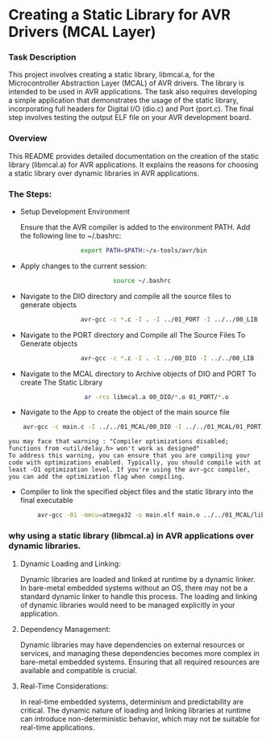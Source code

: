 
# Creating a Static Library for AVR Drivers (MCAL Layer)
### Task Description

This project involves creating a static library, libmcal.a, for the Microcontroller Abstraction Layer (MCAL) of AVR drivers. The library is intended to be used in AVR applications. The task also requires developing a simple application that demonstrates the usage of the static library, incorporating full headers for Digital I/O (dio.c) and Port (port.c). The final step involves testing the output ELF file on your AVR development board.

### Overview

This README provides detailed documentation on the creation of the static library (libmcal.a) for AVR applications. It explains the reasons for choosing a static library over dynamic libraries in AVR applications.


### The Steps:

- Setup Development Environment

    Ensure that the AVR compiler is added to the environment PATH. Add the following line to ~/.bashrc:
```bash
                    export PATH=$PATH:~/x-tools/avr/bin

```

* Apply changes to the current session:

```bash
                             source ~/.bashrc
```
* Navigate to the DIO directory and compile all the source files to generate objects

```bash
                    avr-gcc -c *.c -I . -I ../01_PORT -I ../../00_LIB

```

*  Navigate to the PORT directory and Compile all The Source Files To Generate objects

```bash 
                    avr-gcc -c *.c -I . -I ../00_DIO -I ../../00_LIB

```
* Navigate to the MCAL directory to Archive objects of DIO and PORT To create The Static Library
```bash 
                     ar -rcs libmcal.a 00_DIO/*.o 01_PORT/*.o
```

* Navigate to the App to create the object of the main source file 

```bash 
    avr-gcc -c main.c -I ../../01_MCAL/00_DIO -I ../../01_MCAL/01_PORT

```

    you may face that warning : "Compiler optimizations disabled; functions from <util/delay.h> won't work as designed" 
    To address this warning, you can ensure that you are compiling your code with optimizations enabled. Typically, you should compile with at least -O1 optimization level. If you're using the avr-gcc compiler, you can add the optimization flag when compiling.

* Compiler to link the specified object files and the static library into the final executable 
```bash
        avr-gcc -01 -mmcu=atmega32 -o main.elf main.o ../../01_MCAL/libmcal.a


```

### why using a static library (libmcal.a) in AVR applications over dynamic libraries.

1. Dynamic Loading and Linking:

    Dynamic libraries are loaded and linked at runtime by a dynamic linker. In bare-metal embedded systems without an OS, there may not be a standard dynamic linker to handle this process. The loading and linking of dynamic libraries would need to be managed explicitly in your application.

2. Dependency Management:

    Dynamic libraries may have dependencies on external resources or services, and managing these dependencies becomes more complex in bare-metal  embedded systems. Ensuring that all required resources are available and compatible is crucial.

3. Real-Time Considerations:

    In real-time embedded systems, determinism and predictability are critical. The dynamic nature of loading and linking libraries at runtime can introduce non-deterministic behavior, which may not be suitable for real-time applications.